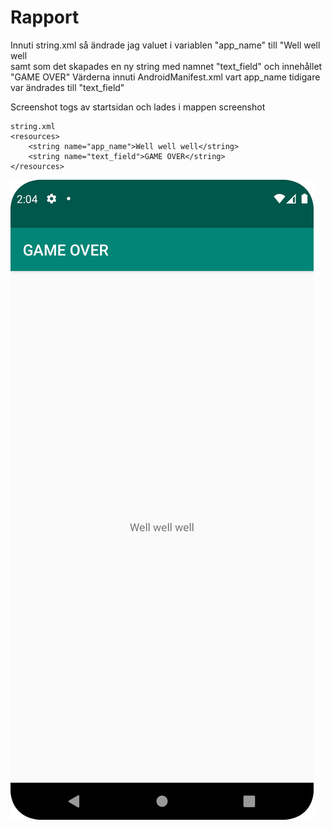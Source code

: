 # Rapport
Innuti string.xml så ändrade jag valuet i variablen "app_name" till "Well well well <br />
samt som det skapades en ny string med namnet "text_field" och innehållet "GAME OVER"
Värderna innuti AndroidManifest.xml vart app_name tidigare var ändrades till "text_field"

Screenshot togs av startsidan och lades i mappen screenshot

```
string.xml
<resources>
    <string name="app_name">Well well well</string>
    <string name="text_field">GAME OVER</string>
</resources>

```

![](Screenshot_20240325_140404.png)

